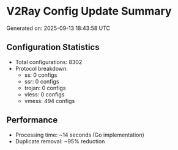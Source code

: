 # V2Ray Config Update Summary
Generated on: 2025-09-13 18:43:58 UTC

## Configuration Statistics
- Total configurations: 8302
- Protocol breakdown:
  - ss: 0 configs
  - ssr: 0 configs
  - trojan: 0 configs
  - vless: 0 configs
  - vmess: 494 configs

## Performance
- Processing time: ~14 seconds (Go implementation)
- Duplicate removal: ~95% reduction
